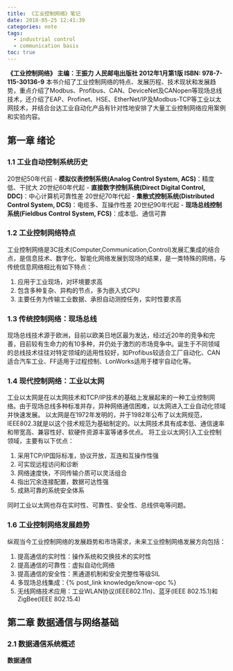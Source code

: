 ```yaml
---
title: 《工业控制网络》笔记
date: 2018-05-25 12:41:39
categories: note
tags:
  - industrial control
  - communication basis
toc: true
---
```


**《工业控制网络》 主编：王振力 人民邮电出版社 2012年1月第1版 ISBN: 978-7-115-30136-9**
本书介绍了工业控制网络的特点、发展历程、技术现状和发展趋势，重点介绍了Modbus、Profibus、CAN、DeviceNet及CANopen等现场总线技术，还介绍了EAP、Profinet、HSE、EtherNet/IP及Modbus-TCP等工业以太网技术，并结合台达工业自动化产品有针对性地安排了大量工业控制网络应用案例和实验内容。
<!-- more -->

<!-- toc -->

## 第一章 绪论 ##

### 1.1 工业自动控制系统历史 ###
20世纪50年代前 - **模拟仪表控制系统(Analog Control System, ACS)**：精度低、干扰大
20世纪60年代起 - **直接数字控制系统(Direct Digital Control, DDC)**：中心计算机可靠性差
20世纪70年代起 - **集散式控制系统(Distributed Control System, DCS)**：电缆多、互操作性差
20世纪90年代起 - **现场总线控制系统(Fieldbus Control System, FCS)**：成本低、通信可靠

### 1.2 工业控制网络特点 ###
工业控制网络是3C技术(Computer,Communication,Control)发展汇集成的结合点，是信息技术、数字化、智能化网络发展到现场的结果，是一类特殊的网络，与传统信息网络相比有如下特点：
1. 应用于工业现场，对环境要求高
2. 包含多种复杂、异构的节点，多为嵌入式CPU
3. 主要任务为传输工业数据、承担自动测控任务，实时性要求高

### 1.3 传统控制网络：现场总线 ###
现场总线技术源于欧洲，目前以欧美日地区最为发达，经过近20年的竞争和完善，目前较有生命力的有10多种，并仍处于激烈的市场竞争中。诞生于不同领域的总线技术往往对特定领域的适用性较好，如Profibus较适合工厂自动化、CAN适合汽车工业、FF适用于过程控制、LonWorks适用于楼宇自动化等。

### 1.4 现代控制网络：工业以太网 ###
工业以太网是在以太网技术和TCP/IP技术的基础上发展起来的一种工业控制网络。由于现场总线多种标准并存，异种网络通信困难，以太网进入工业自动化领域并快速发展。
以太网是在1972年发明的，并于1982年公布了以太网规范，IEEE802.3就是以这个技术规范为基础制定的。以太网技术具有成本低、通信速率和带宽高、兼容性好、软硬件资源丰富等诸多优点。
将工业以太网引入工业控制领域，主要有以下优点：
1. 采用TCP/IP国际标准，协议开放，互连和互操作性强
2. 可实现远程访问和诊断
3. 网络速度快，不同传输介质可以灵活组合
4. 指出冗余连接配置，数据可达性强
5. 成熟可靠的系统安全体系

同时工业以太网也存在实时性、可靠性、安全性、总线供电等问题。

### 1.6 工业控制网络发展趋势 ###
纵观当今工业控制网络的发展趋势和市场需求，未来工业控制网络发展方向包括：
1. 提高通信的实时性：操作系统和交换技术的实时性
2. 提高通信的可靠性：虚拟自动化网络
3. 提高通信的安全性：黑通道机制和安全完整性等级SIL
4. 多现场总线集成：{% post_link knowledge/know-opc %}
5. 无线网络技术应用：工业WLAN协议(IEEE802.11n)、蓝牙(IEEE 802.15.1)和ZigBee(IEEE 802.15.4)

## 第二章 数据通信与网络基础 ##

### 2.1 数据通信系统概述 ###
**数据通信**